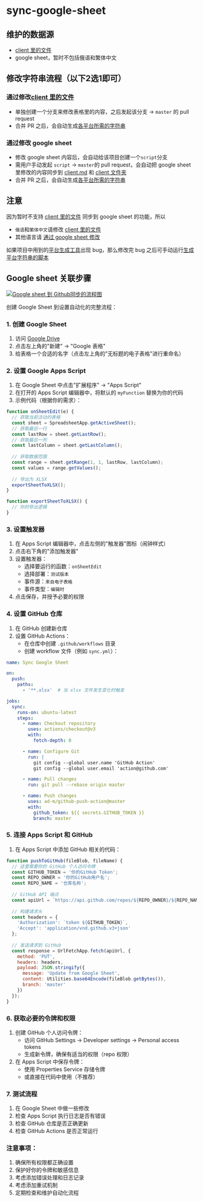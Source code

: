 # sync-google-sheet

## 维护的数据源
- [client 里的文件](https://github.com/Tougee/sync-google-sheet/tree/master/client)
- google sheet，暂时不包括俄语和繁体中文

## 修改字符串流程（以下2选1即可）

### 通过修改[client 里的文件](https://github.com/Tougee/sync-google-sheet/tree/master/client)
- 单独创建一个分支来修改表格里的内容，之后发起该分支 -> `master` 的 pull request
- 合并 PR 之后，会自动生成[各平台所需的字符串](https://github.com/Tougee/sync-google-sheet/tree/master/generated/output)

### 通过修改 google sheet

- 修改 google sheet 内容后，会自动给该项目创建一个`script`分支
- 需用户手动发起 `script` -> `master`的 pull request，会自动把 google sheet 里修改的内容同步到 [client.md](https://github.com/Tougee/sync-google-sheet/blob/master/client.md) 和 [client 文件夹](https://github.com/Tougee/sync-google-sheet/tree/master/client)
- 合并 PR 之后，会自动生成[各平台所需的字符串](https://github.com/Tougee/sync-google-sheet/tree/master/generated/output)

## 注意
因为暂时不支持 [client 里的文件](https://github.com/Tougee/sync-google-sheet/tree/master/client) 同步到 google sheet 的功能，所以
 - `俄语`和`繁体中文`请修改 [client 里的文件](https://github.com/Tougee/sync-google-sheet#%E9%80%9A%E8%BF%87%E4%BF%AE%E6%94%B9client-%E9%87%8C%E7%9A%84%E6%96%87%E4%BB%B6)
 - 其他语言请 [通过 google sheet 修改](https://github.com/Tougee/sync-google-sheet#%E9%80%9A%E8%BF%87%E4%BF%AE%E6%94%B9-google-sheet)

如果项目中用到的[平台生成工具](https://github.com/MixinNetwork/handsaw)出现 bug，那么修改完 bug 之后可手动运行[生成平台字符串的脚本](https://github.com/Tougee/sync-google-sheet/actions/workflows/manual_generate.yml)


## Google sheet 关联步骤

[![Google sheet 到 Github同步的流程图](/image/processing.png "processing")](https://github.com/xingstarx/sync-google-sheet/blob/master/image/processing.png)



创建 Google Sheet 到设置自动化的完整流程：

### 1. 创建 Google Sheet
1. 访问 [Google Drive](https://drive.google.com)
2. 点击左上角的"新建" → "Google 表格"
3. 给表格一个合适的名字（点击左上角的"无标题的电子表格"进行重命名）

### 2. 设置 Google Apps Script
1. 在 Google Sheet 中点击"扩展程序" → "Apps Script"
2. 在打开的 Apps Script 编辑器中，将默认的 `myFunction` 替换为你的代码
3. 示例代码（根据你的需求）：
```javascript
function onSheetEdit(e) {
  // 获取当前活动的表格
  const sheet = SpreadsheetApp.getActiveSheet();
  // 获取最后一行
  const lastRow = sheet.getLastRow();
  // 获取最后一列
  const lastColumn = sheet.getLastColumn();
  
  // 获取数据范围
  const range = sheet.getRange(1, 1, lastRow, lastColumn);
  const values = range.getValues();
  
  // 导出为 XLSX
  exportSheetToXLSX();
}

function exportSheetToXLSX() {
  // 你的导出逻辑
}
```

### 3. 设置触发器
1. 在 Apps Script 编辑器中，点击左侧的"触发器"图标（闹钟样式）
2. 点击右下角的"添加触发器"
3. 设置触发器：
   - 选择要运行的函数：`onSheetEdit`
   - 选择部署：`测试版本`
   - 事件源：`来自电子表格`
   - 事件类型：`编辑时`
4. 点击保存，并授予必要的权限

### 4. 设置 GitHub 仓库
1. 在 GitHub 创建新仓库
2. 设置 GitHub Actions：
   - 在仓库中创建 `.github/workflows` 目录
   - 创建 workflow 文件（例如 `sync.yml`）：
```yaml
name: Sync Google Sheet

on:
  push:
    paths:
      - '**.xlsx'  # 当 xlsx 文件发生变化时触发

jobs:
  sync:
    runs-on: ubuntu-latest
    steps:
      - name: Checkout repository
        uses: actions/checkout@v3
        with:
          fetch-depth: 0

      - name: Configure Git
        run: |
          git config --global user.name 'GitHub Action'
          git config --global user.email 'action@github.com'

      - name: Pull changes
        run: git pull --rebase origin master

      - name: Push changes
        uses: ad-m/github-push-action@master
        with:
          github_token: ${{ secrets.GITHUB_TOKEN }}
          branch: master
```

### 5. 连接 Apps Script 和 GitHub
1. 在 Apps Script 中添加 GitHub 相关的代码：
```javascript
function pushToGitHub(fileBlob, fileName) {
  // 这里需要你的 GitHub 个人访问令牌
  const GITHUB_TOKEN = '你的GitHub Token';
  const REPO_OWNER = '你的GitHub用户名';
  const REPO_NAME = '仓库名称';
  
  // GitHub API 端点
  const apiUrl = `https://api.github.com/repos/${REPO_OWNER}/${REPO_NAME}/contents/${fileName}`;
  
  // 构建请求头
  const headers = {
    'Authorization': `token ${GITHUB_TOKEN}`,
    'Accept': 'application/vnd.github.v3+json'
  };
  
  // 发送请求到 GitHub
  const response = UrlFetchApp.fetch(apiUrl, {
    method: 'PUT',
    headers: headers,
    payload: JSON.stringify({
      message: 'Update from Google Sheet',
      content: Utilities.base64Encode(fileBlob.getBytes()),
      branch: 'master'
    })
  });
}
```

### 6. 获取必要的令牌和权限
1. 创建 GitHub 个人访问令牌：
   - 访问 GitHub Settings → Developer settings → Personal access tokens
   - 生成新令牌，确保有适当的权限（repo 权限）
2. 在 Apps Script 中保存令牌：
   - 使用 Properties Service 存储令牌
   - 或直接在代码中使用（不推荐）

### 7. 测试流程
1. 在 Google Sheet 中做一些修改
2. 检查 Apps Script 执行日志是否有错误
3. 检查 GitHub 仓库是否正确更新
4. 检查 GitHub Actions 是否正常运行

### 注意事项：
1. 确保所有权限都正确设置
2. 保护好你的令牌和敏感信息
3. 考虑添加错误处理和日志记录
4. 考虑添加重试机制
5. 定期检查和维护自动化流程

